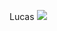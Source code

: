 <!-- https://github.com/pmarcelojr 
Aqui tem algumas ideias de como começar:
- 🔭 Atualmente estou trabalhando em ...
- 🌱 Atualmente estou estudando...
- 👯 Estou procurando colaborar em ...
- 🤔 Estou procurando ajudar em ...
- 💬 Pergunte-me sobre...
- 📫 Como eu encontrar: ...
- 😄 Pronomes: ...
- ⚡ Fato engraçado: ...
-->
Lucas <img src="https://github.com/TheDudeThatCode/TheDudeThatCode/blob/master/Assets/Earth.gif" largura="24px">

